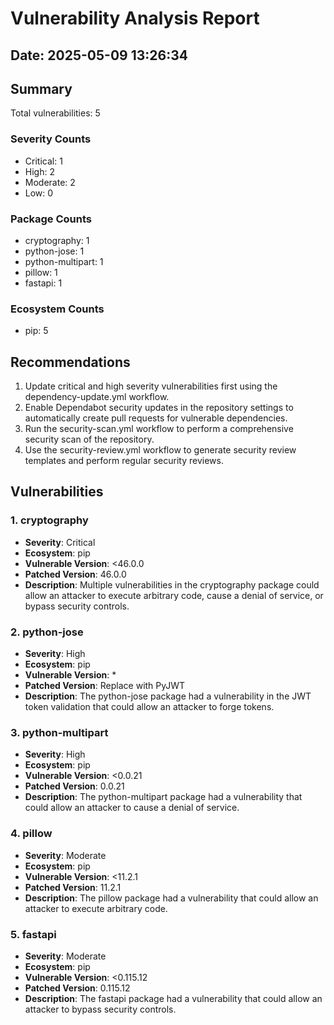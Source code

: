 # Vulnerability Analysis Report

## Date: 2025-05-09 13:26:34

## Summary

Total vulnerabilities: 5

### Severity Counts

- Critical: 1
- High: 2
- Moderate: 2
- Low: 0

### Package Counts

- cryptography: 1
- python-jose: 1
- python-multipart: 1
- pillow: 1
- fastapi: 1

### Ecosystem Counts

- pip: 5

## Recommendations

1. Update critical and high severity vulnerabilities first using the dependency-update.yml workflow.
2. Enable Dependabot security updates in the repository settings to automatically create pull requests for vulnerable dependencies.
3. Run the security-scan.yml workflow to perform a comprehensive security scan of the repository.
4. Use the security-review.yml workflow to generate security review templates and perform regular security reviews.

## Vulnerabilities

### 1. cryptography

- **Severity**: Critical
- **Ecosystem**: pip
- **Vulnerable Version**: <46.0.0
- **Patched Version**: 46.0.0
- **Description**: Multiple vulnerabilities in the cryptography package could allow an attacker to execute arbitrary code, cause a denial of service, or bypass security controls.

### 2. python-jose

- **Severity**: High
- **Ecosystem**: pip
- **Vulnerable Version**: *
- **Patched Version**: Replace with PyJWT
- **Description**: The python-jose package had a vulnerability in the JWT token validation that could allow an attacker to forge tokens.

### 3. python-multipart

- **Severity**: High
- **Ecosystem**: pip
- **Vulnerable Version**: <0.0.21
- **Patched Version**: 0.0.21
- **Description**: The python-multipart package had a vulnerability that could allow an attacker to cause a denial of service.

### 4. pillow

- **Severity**: Moderate
- **Ecosystem**: pip
- **Vulnerable Version**: <11.2.1
- **Patched Version**: 11.2.1
- **Description**: The pillow package had a vulnerability that could allow an attacker to execute arbitrary code.

### 5. fastapi

- **Severity**: Moderate
- **Ecosystem**: pip
- **Vulnerable Version**: <0.115.12
- **Patched Version**: 0.115.12
- **Description**: The fastapi package had a vulnerability that could allow an attacker to bypass security controls.

